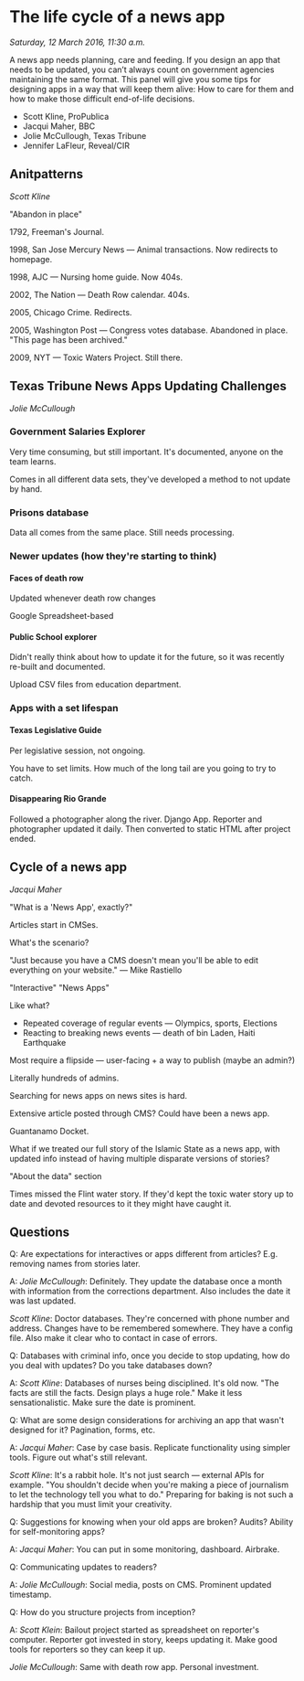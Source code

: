 # The life cycle of a news app

*Saturday, 12 March 2016, 11:30 a.m.*

A news app needs planning, care and feeding. If you design an app that needs to be updated, you can’t always count on government agencies maintaining the same format. This panel will give you some tips for designing apps in a way that will keep them alive: How to care for them and how to make those difficult end-of-life decisions.

* Scott Kline, ProPublica
* Jacqui Maher, BBC
* Jolie McCullough, Texas Tribune
* Jennifer LaFleur, Reveal/CIR

## Anitpatterns

*Scott Kline*

"Abandon in place"

1792, Freeman's Journal.

1998, San Jose Mercury News — Animal transactions. Now redirects to homepage.

1998, AJC — Nursing home guide. Now 404s.

2002, The Nation — Death Row calendar. 404s.

2005, Chicago Crime. Redirects.

2005, Washington Post — Congress votes database. Abandoned in place. "This page has been archived."

2009, NYT — Toxic Waters Project. Still there.

## Texas Tribune News Apps Updating Challenges

*Jolie McCullough*

### Government Salaries Explorer

Very time consuming, but still important. It's documented, anyone on the team learns.

Comes in all different data sets, they've developed a method to not update by hand.

### Prisons database

Data all comes from the same place. Still needs processing.

### Newer updates (how they're starting to think)

#### Faces of death row

Updated whenever death row changes

Google Spreadsheet-based

#### Public School explorer

Didn't really think about how to update it for the future, so it was recently re-built and documented.

Upload CSV files from education department.

### Apps with a set lifespan

#### Texas Legislative Guide

Per legislative session, not ongoing.

You have to set limits. How much of the long tail are you going to try to catch.

#### Disappearing Rio Grande

Followed a photographer along the river. Django App. Reporter and photographer updated it daily. Then converted to static HTML after project ended.


## Cycle of a news app

*Jacqui Maher*

"What is a 'News App', exactly?"

Articles start in CMSes.

What's the scenario?

"Just because you have a CMS doesn't mean you'll be able to edit everything on your website." — Mike Rastiello

"Interactive" "News Apps"

Like what?

* Repeated coverage of regular events — Olympics, sports, Elections
* Reacting to breaking news events — death of bin Laden, Haiti Earthquake

Most require a flipside — user-facing + a way to publish (maybe an admin?)

Literally hundreds of admins.

Searching for news apps on news sites is hard.

Extensive article posted through CMS? Could have been a news app.

Guantanamo Docket.

What if we treated our full story of the Islamic State as a news app, with updated info instead of having multiple disparate versions of stories?

"About the data" section

Times missed the Flint water story. If they'd kept the toxic water story up to date and devoted resources to it they might have caught it.

## Questions

Q: Are expectations for interactives or apps different from articles? E.g. removing names from stories later.

A: *Jolie McCullough*: Definitely. They update the database once a month with information from the corrections department. Also includes the date it was last updated.

*Scott Kline*: Doctor databases. They're concerned with phone number and address. Changes have to be remembered somewhere. They have a config file. Also make it clear who to contact in case of errors.

Q: Databases with criminal info, once you decide to stop updating, how do you deal with updates? Do you take databases down?

A: *Scott Kline*: Databases of nurses being disciplined. It's old now. "The facts are still the facts. Design plays a huge role." Make it less sensationalistic. Make sure the date is prominent.

Q: What are some design considerations for archiving an app that wasn't designed for it? Pagination, forms, etc.

A: *Jacqui Maher*: Case by case basis. Replicate functionality using simpler tools. Figure out what's still relevant.

*Scott Kline*: It's a rabbit hole. It's not just search — external APIs for example. "You shouldn't decide when you're making a piece of journalism to let the technology tell you what to do." Preparing for baking is not such a hardship that you must limit your creativity.

Q: Suggestions for knowing when your old apps are broken? Audits? Ability for self-monitoring apps?

A: *Jacqui Maher*: You can put in some monitoring, dashboard. Airbrake.

Q: Communicating updates to readers?

A: *Jolie McCullough*: Social media, posts on CMS. Prominent updated timestamp.

Q: How do you structure projects from inception?

A: *Scott Klein*: Bailout project started as spreadsheet on reporter's computer. Reporter got invested in story, keeps updating it. Make good tools for reporters so they can keep it up.

*Jolie McCullough*: Same with death row app. Personal investment.
